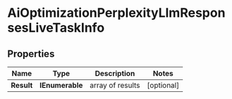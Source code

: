 # AiOptimizationPerplexityLlmResponsesLiveTaskInfo


## Properties

| Name | Type | Description | Notes |
|------------ | ------------- | ------------- | -------------|
**Result** | **IEnumerable<AiOptimizationPerplexityLlmResponsesLiveResultInfo>** | array of results |[optional]|
